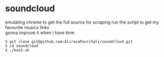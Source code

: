# soundcloud    
emulating chrome to get the full source for scraping 
run the script to get my favourite musics links      
gonna improve it when i have time      
```
$ git clone git@github.com:AlirezaPourchali/soundcloud.git
$ cd soundcloud
$ ./bash.sh
```

